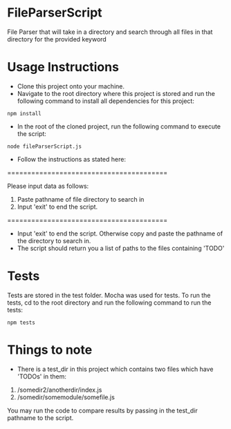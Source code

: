 # FileParserScript
File Parser that will take in a directory and search through all files in that directory for the provided keyword

# Usage Instructions
- Clone this project onto your machine.
- Navigate to the root directory where this project is stored and run the following command to install all dependencies for this project:
```
npm install
```
- In the root of the cloned project, run the following command to execute the script:
```
node fileParserScript.js
```
- Follow the instructions as stated here:

========================================

Please input data as follows:
1. Paste pathname of file directory to search in
2. Input 'exit' to end the script.

========================================

- Input 'exit' to end the script. Otherwise copy and paste the pathname of the directory to search in.
- The script should return you a list of paths to the files containing 'TODO'

# Tests
Tests are stored in the test folder. Mocha was used for tests. To run the tests, cd to the root directory and run the following command to run the tests:
```
npm tests
```

# Things to note
- There is a test_dir in this project which contains two files which have 'TODOs' in them:
1. /somedir2/anotherdir/index.js
2. /somedir/somemodule/somefile.js

You may run the code to compare results by passing in the test_dir pathname to the script.
